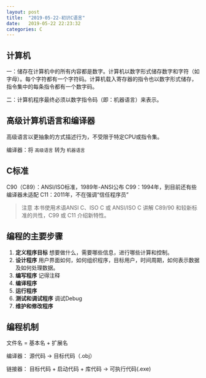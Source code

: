 ```yaml
---
layout: post
title:  "2019-05-22-初识C语言"
date:   2019-05-22 22:23:32
categories: C
---
```


## 计算机

一：储存在计算机中的所有内容都是数字。计算机以数字形式储存数字和字符（如字母）。每个字符都有一个字符码。计算机载入寄存器的指令也以数字形式储存，指令集中的每条指令都有一个数字码。

二：计算机程序最终必须以数字指令码（即：机器语言）来表示。

## 高级计算机语言和编译器

高级语言以更抽象的方式描述行为，不受限于特定CPU或指令集。

编译器：将 `高级语言` 转为 `机器语言`

## C标准

C90（C89）：ANSI/ISO标准，1989年-ANSI公布
C99：1994年，到目前还有些编译器未适配
C11：2011年，不在强调“信任程序员”

>注意
>本书使用术语ANSI C、ISO C 或 ANSI/ISO C 讲解 C89/90 和较新标准的共性，C99 或 C11 介绍新特性。

## 编程的主要步骤

1. **定义程序目标**
   想要做什么，需要哪些信息，进行哪些计算和控制。
2. **设计程序**
  用户界面如何，如何组织程序，目标用户，时间周期，如何表示数据及如何处理数据。
3. **编写程序**
    记得注释
4. **编译程序**
5. **运行程序**
6. **测试和调试程序**
    调试Debug
7. **维护和修改程序**

## 编程机制

文件名 = 基本名 + 扩展名

编译器： 源代码 -> 目标代码（.obj）

链接器： 目标代码 + 启动代码 + 库代码 -> 可执行代码(.exe)
